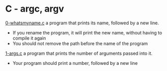 # C - argc, argv

[0-whatsmyname.c](./0-whatsmyname.c)
a program that prints its name, followed by a new line.

- If you rename the program, it will print the new name, without having to compile it again
- You should not remove the path before the name of the program

[1-args.c](./1-args.c)
a program that prints the number of arguments passed into it.

- Your program should print a number, followed by a new line
